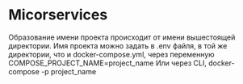 # Micorservices
Образование имени проекта происходит от имени вышестоящей директории.
Имя проекта можно задать в .env файля, в той же директории, что и docker-compose.yml, через переменную COMPOSE_PROJECT_NAME=project_name
Или через CLI, docker-compose -p project_name
